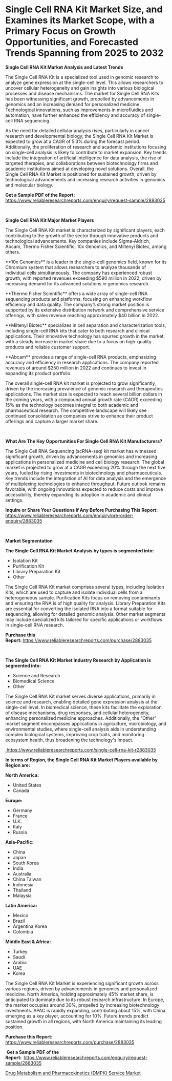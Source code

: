 <p><h1>Single Cell RNA Kit Market Size, and Examines its Market Scope, with a Primary Focus on Growth Opportunities, and Forecasted Trends Spanning from 2025 to 2032</h1></p><p><strong>Single Cell RNA Kit Market Analysis and Latest Trends</strong></p>
<p><p>The Single Cell RNA Kit is a specialized tool used in genomic research to analyze gene expression at the single-cell level. This allows researchers to uncover cellular heterogeneity and gain insights into various biological processes and disease mechanisms. The market for Single Cell RNA Kits has been witnessing significant growth, propelled by advancements in genomics and an increasing demand for personalized medicine. Technological innovations, such as improvements in microfluidics and automation, have further enhanced the efficiency and accuracy of single-cell RNA sequencing.</p><p>As the need for detailed cellular analysis rises, particularly in cancer research and developmental biology, the Single Cell RNA Kit Market is expected to grow at a CAGR of 5.3% during the forecast period. Additionally, the proliferation of research and academic institutions focusing on single-cell analysis is likely to contribute to market expansion. Key trends include the integration of artificial intelligence for data analysis, the rise of targeted therapies, and collaborations between biotechnology firms and academic institutions aimed at developing novel solutions. Overall, the Single Cell RNA Kit Market is positioned for sustained growth, driven by technological advancements and increasing research activities in genomics and molecular biology.</p></p>
<p><strong>Get a Sample PDF of the Report:&nbsp;</strong> <a href="https://www.reliableresearchreports.com/enquiry/request-sample/2883035?utm_campaign=3063&utm_medium=2&utm_source=Github&utm_content=ia&utm_term=13032025&utm_id=single-cell-rna-kit">https://www.reliableresearchreports.com/enquiry/request-sample/2883035</a></p>
<p>&nbsp;</p>
<p><strong>Single Cell RNA Kit Major Market Players</strong></p>
<p><p>The Single Cell RNA Kit market is characterized by significant players, each contributing to the growth of the sector through innovative products and technological advancements. Key companies include Sigma-Aldrich, Abcam, Thermo Fisher Scientific, 10x Genomics, and Miltenyi Biotec, among others.</p><p>**10x Genomics** is a leader in the single-cell genomics field, known for its Chromium system that allows researchers to analyze thousands of individual cells simultaneously. The company has experienced robust growth, with reported revenues exceeding $590 million in 2022, driven by increasing demand for its advanced solutions in genomics research.</p><p>**Thermo Fisher Scientific** offers a wide array of single-cell RNA sequencing products and platforms, focusing on enhancing workflow efficiency and data quality. The company’s strong market position is supported by its extensive distribution network and comprehensive service offerings, with sales revenue reaching approximately $40 billion in 2022.</p><p>**Miltenyi Biotec** specializes in cell separation and characterization tools, including single-cell RNA kits that cater to both research and clinical applications. Their innovative technology has spurred growth in the market, with a steady increase in market share due to a focus on high-quality products and reliable customer support.</p><p>**Abcam** provides a range of single-cell RNA products, emphasizing accuracy and efficiency in research applications. The company reported revenues of around $250 million in 2022 and continues to invest in expanding its product portfolio.</p><p>The overall single-cell RNA kit market is projected to grow significantly, driven by the increasing prevalence of genomic research and therapeutics applications. The market size is expected to reach several billion dollars in the coming years, with a compound annual growth rate (CAGR) exceeding 15% as the technology becomes integral to both academic and pharmaceutical research. The competitive landscape will likely see continued consolidation as companies strive to enhance their product offerings and capture a larger market share.</p></p>
<p>&nbsp;</p>
<p><strong>What Are The Key Opportunities For Single Cell RNA Kit Manufacturers?</strong></p>
<p><p>The Single Cell RNA Sequencing (scRNA-seq) kit market has witnessed significant growth, driven by advancements in genomics and increasing applications in personalized medicine and cell biology research. The global market is projected to grow at a CAGR exceeding 20% through the next five years, fueled by rising investments in biotechnology and pharmaceuticals. Key trends include the integration of AI for data analysis and the emergence of multiplexing technologies to enhance throughput. Future outlook remains favorable, with ongoing innovations expected to reduce costs and improve accessibility, thereby expanding its adoption in academic and clinical settings.</p></p>
<p><strong>Inquire or Share Your Questions If Any Before Purchasing This Report:</strong> <a href="https://www.reliableresearchreports.com/enquiry/pre-order-enquiry/2883035?utm_campaign=3063&utm_medium=2&utm_source=Github&utm_content=ia&utm_term=13032025&utm_id=single-cell-rna-kit">https://www.reliableresearchreports.com/enquiry/pre-order-enquiry/2883035</a></p>
<p>&nbsp;</p>
<p><strong>Market Segmentation</strong></p>
<p><strong>The Single Cell RNA Kit Market Analysis by types is segmented into:</strong></p>
<p><ul><li>Isolation Kit</li><li>Purification Kit</li><li>Library Preparation Kit</li><li>Other</li></ul></p>
<p><p>The Single Cell RNA Kit market comprises several types, including Isolation Kits, which are used to capture and isolate individual cells from a heterogeneous sample. Purification Kits focus on removing contaminants and ensuring the RNA is of high quality for analysis. Library Preparation Kits are essential for converting the isolated RNA into a format suitable for sequencing, allowing for detailed genomic analysis. Other market segments may include specialized kits tailored for specific applications or workflows in single-cell RNA research.</p></p>
<p><strong>Purchase this Report:&nbsp;</strong><a href="https://www.reliableresearchreports.com/purchase/2883035?utm_campaign=3063&utm_medium=2&utm_source=Github&utm_content=ia&utm_term=13032025&utm_id=single-cell-rna-kit">https://www.reliableresearchreports.com/purchase/2883035</a></p>
<p>&nbsp;</p>
<p><strong>The Single Cell RNA Kit Market Industry Research by Application is segmented into:</strong></p>
<p><ul><li>Science and Research</li><li>Biomedical Science</li><li>Other</li></ul></p>
<p><p>The Single Cell RNA Kit market serves diverse applications, primarily in science and research, enabling detailed gene expression analysis at the single-cell level. In biomedical science, these kits facilitate the exploration of disease mechanisms, drug responses, and cellular heterogeneity, enhancing personalized medicine approaches. Additionally, the "Other" market segment encompasses applications in agriculture, microbiology, and environmental studies, where single-cell analysis aids in understanding complex biological systems, improving crop traits, and monitoring ecosystem health, thus broadening the technology's impact.</p></p>
<p><a href="https://www.reliableresearchreports.com/single-cell-rna-kit-r2883035?utm_campaign=3063&utm_medium=2&utm_source=Github&utm_content=ia&utm_term=13032025&utm_id=single-cell-rna-kit">&nbsp;https://www.reliableresearchreports.com/single-cell-rna-kit-r2883035</a></p>
<p><strong>In terms of Region, the Single Cell RNA Kit Market Players available by Region are:</strong></p>
<p>
    <p> <strong> North America: </strong>
        <ul>
            <li>United States</li>
            <li>Canada</li>
        </ul>
        </p> 
    <p> <strong> Europe: </strong>
        <ul>
            <li>Germany</li>
            <li>France</li>
            <li>U.K.</li>
            <li>Italy</li>
            <li>Russia</li>
        </ul>
        </p> 
    <p> <strong> Asia-Pacific: </strong>
        <ul>
            <li>China</li>
            <li>Japan</li>
            <li>South Korea</li>
            <li>India</li>
            <li>Australia</li>
            <li>China Taiwan</li>
            <li>Indonesia</li>
            <li>Thailand</li>
            <li>Malaysia</li>
        </ul>
        </p> 
    <p> <strong> Latin America: </strong>
        <ul>
            <li>Mexico</li>
            <li>Brazil</li>
            <li>Argentina Korea</li>
            <li>Colombia</li>
        </ul>
        </p> 
    <p> <strong> Middle East & Africa: </strong>
        <ul>
            <li>Turkey</li>
            <li>Saudi</li>
            <li>Arabia</li>
            <li>UAE</li>
            <li>Korea</li>
        </ul>
    </p>
    </p>
<p><p>The Single Cell RNA Kit Market is experiencing significant growth across various regions, driven by advancements in genomics and personalized medicine. North America, holding approximately 45% market share, is anticipated to dominate due to its robust research infrastructure. In Europe, the market occupies around 30%, propelled by increasing biotechnology investments. APAC is rapidly expanding, contributing about 15%, with China emerging as a key player, accounting for 10%. Future trends predict sustained growth in all regions, with North America maintaining its leading position.</p></p>
<p><strong>Purchase this Report: </strong><a href="https://www.reliableresearchreports.com/purchase/2883035?utm_campaign=3063&utm_medium=2&utm_source=Github&utm_content=ia&utm_term=13032025&utm_id=single-cell-rna-kit">https://www.reliableresearchreports.com/purchase/2883035</a></p>
<p>&nbsp;<strong>Get a Sample PDF of the Report:&nbsp;&nbsp;</strong><a href="https://www.reliableresearchreports.com/enquiry/request-sample/2883035?utm_campaign=3063&utm_medium=2&utm_source=Github&utm_content=ia&utm_term=13032025&utm_id=single-cell-rna-kit">https://www.reliableresearchreports.com/enquiry/request-sample/2883035</a></p>
<p><strong></strong></p>
<p><p><a href="https://github.com/boysabotzoc/Market-Research-Report-List-1/blob/main/drug-metabolism-and-pharmacokinetics-dmpk-service-market.md?utm_campaign=3063&utm_medium=2&utm_source=Github&utm_content=ia&utm_term=13032025&utm_id=single-cell-rna-kit">Drug Metabolism and Pharmacokinetics (DMPK) Service Market</a></p></p>